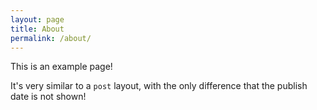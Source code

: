 ```yaml
---
layout: page
title: About
permalink: /about/
---
```


This is an example page!

It's very similar to a `post` layout, with the only difference that the publish date is not shown!
